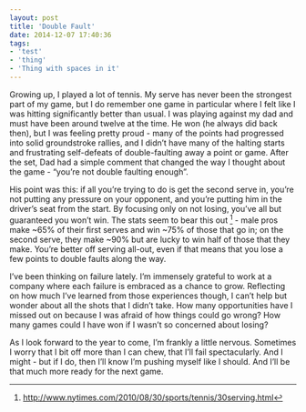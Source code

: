 ```yaml
---
layout: post
title: 'Double Fault'
date: 2014-12-07 17:40:36
tags:
- 'test'
- 'thing'
- 'Thing with spaces in it'
---
```

Growing up, I played a lot of tennis. My serve has never been the strongest part of my game, but I do remember one game in particular where I felt like I was hitting significantly better than usual. I was playing against my dad and must have been around twelve at the time. He won (he always did back then), but I was feeling pretty proud - many of the points had progressed into solid groundstroke rallies, and I didn’t have many of the halting starts and frustrating self-defeats of double-faulting away a point or game. After the set, Dad had a simple comment that changed the way I thought about the game - “you’re not double faulting enough”.

His point was this: if all you’re trying to do is get the second serve in, you’re not putting any pressure on your opponent, and you’re putting him in the driver’s seat from the start. By focusing only on not losing, you’ve all but guaranteed you won’t win. The stats seem to bear this out [^1] - male pros make ~65% of their first serves and win ~75% of those that go in; on the second serve, they make ~90% but are lucky to win half of those that they make. You’re better off serving all-out, even if that means that you lose a few points to double faults along the way.

I’ve been thinking on failure lately. I’m immensely grateful to work at a company where each failure is embraced as a chance to grow. Reflecting on how much I’ve learned from those experiences though, I can’t help but wonder about all the shots that I didn’t take. How many opportunities have I missed out on because I was afraid of how things could go wrong? How many games could I have won if I wasn’t so concerned about losing?

As I look forward to the year to come, I’m frankly a little nervous. Sometimes I worry that I bit off more than I can chew, that I’ll fail spectacularly. And I might - but if I do, then I’ll know I’m pushing myself like I should. And I’ll be that much more ready for the next game.

[^1]: http://www.nytimes.com/2010/08/30/sports/tennis/30serving.html
